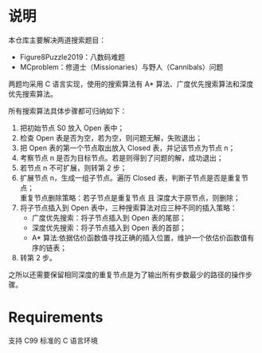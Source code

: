 # 说明
本仓库主要解决两道搜索题目：  
* Figure8Puzzle2019：八数码难题
* MCproblem：修道士（Missionaries）与野人（Cannibals）问题

两题均采用 C 语言实现，使用的搜索算法有 A\* 算法、广度优先搜索算法和深度优先搜索算法。  

所有搜索算法具体步骤都可归纳如下：  
1. 把初始节点 S0 放入 Open 表中；  
2. 检查 Open 表是否为空，若为空，则问题无解，失败退出；  
3. 把 Open 表的第一个节点取出放入 Closed 表，并记该节点为节点 n；  
4. 考察节点 n 是否为目标节点。若是则得到了问题的解，成功退出；  
5. 若节点 n 不可扩展，则转第 2 步；  
6. 扩展节点 n，生成一组子节点。遍历 Closed 表，判断子节点是否是重复节点；  
   重复节点删除策略：若子节点是重复节点 且 深度大于原节点，则删除；  
7. 将子节点插入到 Open 表中，三种搜索算法对应三种不同的插入策略：
	* 广度优先搜索：将子节点插入到 Open 表的尾部；
	* 深度优先搜索：将子节点插入到 Open 表的首部；
	* A* 算法:依据估价函数值寻找正确的插入位置，维护一个依估价函数值有序的链表；
8. 转第 2 步。  

之所以还需要保留相同深度的重复节点是为了输出所有步数最少的路径的操作步骤。  

# Requirements
支持 C99 标准的 C 语言环境
